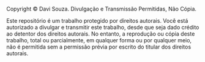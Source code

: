 Copyright © Davi Souza. Divulgação e Transmissão Permitidas, Não Cópia.

Este repositório é um trabalho protegido por direitos autorais. Você está autorizado a divulgar e transmitir este trabalho, desde que seja dado crédito ao detentor dos direitos autorais. No entanto, a reprodução ou cópia deste trabalho, total ou parcialmente, em qualquer forma ou por qualquer meio, não é permitida sem a permissão prévia por escrito do titular dos direitos autorais.

